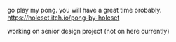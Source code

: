 go play my pong. you will have a great time probably. https://holeset.itch.io/pong-by-holeset

working on senior design project 
(not on here currently)
